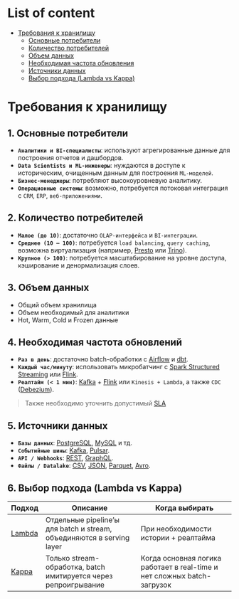 # List of content
- [Требования к хранилищу](https://github.com/tabarincev/de-roadmap/new/main#требования-к-хранилищу)
  - [Основные потребители](https://github.com/tabarincev/de-roadmap/new/main#1-основные-потребители)
  - [Количество потребителей](https://github.com/tabarincev/de-roadmap/new/main#2-количество-потребителей)
  - [Объем данных](https://github.com/tabarincev/de-roadmap/new/main#3-объем-данных)
  - [Необходимая частота обновления](https://github.com/tabarincev/de-roadmap/new/main#4-необходимая-частота-обновлений)
  - [Источники данных](https://github.com/tabarincev/de-roadmap/new/main#5-источники-данных)
  - [Выбор подхода (Lambda vs Kappa)](https://github.com/tabarincev/de-roadmap/new/main#6-выбор-подхода-lambda-vs-kappa)

# Требования к хранилищу
## 1. Основные потребители
- **`Аналитики и BI-специалисты`**: используют агрегированные данные для построения отчетов и дашбордов.
- **`Data Scientists и ML-инженеры`**: нуждаются в доступе к историческим, очищенным данным для построения `ML-моделей`.
- **`Бизнес-менеджеры`**: потребляют высокоуровневую аналитику.
- **`Операционные системы`**: возможно, потребуется потоковая интеграция с `CRM`, `ERP`, `веб-приложениями`.

## 2. Количество потребителей
- **`Малое (до 10)`**: достаточно `OLAP-интерфейса` и `BI-интеграции`.
- **`Среднее (10 – 100)`**: потребуется `load balancing`, `query caching`, возможна виртуализация (например, [Presto](https://prestodb.io) или [Trino](https://trino.io)).
- **`Крупное (> 100)`**: потребуется масштабирование на уровне доступа, кэширование и денормализация слоев.

## 3. Объем данных
- Общий объем хранилища
- Объем необходимый для аналитики
- Hot, Warm, Cold и Frozen данные

## 4. Необходимая частота обновлений
- **`Раз в день`**: достаточно batch-обработки с [Airflow](https://airflow.apache.org) и [dbt](https://www.getdbt.com).
- **`Каждый час/минуту`**: использовать микробатчинг c [Spark Structured Streaming](https://spark.apache.org/streaming/) или [Flink](https://flink.apache.org).
- **`Реалтайм (< 1 мин)`**: [Kafka](https://kafka.apache.org) + [Flink](https://flink.apache.org) или `Kinesis + Lambda`, а также `CDC` ([Debezium](https://debezium.io)).

> Также необходимо уточнить допустимый [SLA](https://ru.wikipedia.org/wiki/Соглашение_об_уровне_услуг)

## 5. Источники данных
- **`Базы данных`**: [PostgreSQL](https://www.postgresql.org), [MySQL](https://www.mysql.com) и тд.
- **`Событийные шины`**: [Kafka](https://kafka.apache.org), [Pulsar](https://pulsar.apache.org).
- **`API / Webhooks`**: [REST](https://ru.wikipedia.org/wiki/REST), [GraphQL](https://graphql.org).
- **`Файлы / Datalake`**: [CSV](https://ru.wikipedia.org/wiki/CSV), [JSON](https://www.json.org/json-en.html), [Parquet](https://parquet.apache.org), [Avro](https://avro.apache.org).

## 6. Выбор подхода (Lambda vs Kappa)
| Подход | Описание                                                                 | Когда выбирать                                                                 |
|--------|--------------------------------------------------------------------------|--------------------------------------------------------------------------------|
| [Lambda](https://github.com/tabarincev/de-roadmap/blob/main/concepts/data_architecture/Lambda%26Kappa.md#что-такое-lambda-) | Отдельные pipeline’ы для batch и stream, объединяются в serving layer    | При необходимости истории + реалтайма                                          |
| [Kappa](https://github.com/tabarincev/de-roadmap/blob/main/concepts/data_architecture/Lambda%26Kappa.md#что-такое-kappa-)  | Только stream-обработка, batch имитируется через репроигрывание          | Когда основная логика работает в real-time и нет сложных batch-загрузок        |
